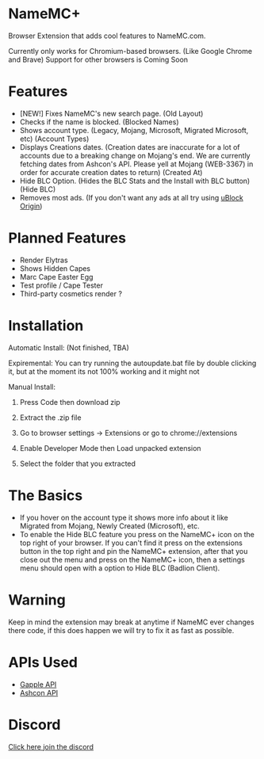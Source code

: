 # NameMC+
Browser Extension that adds cool features to NameMC.com.

Currently only works for Chromium-based browsers. (Like Google Chrome and Brave)
Support for other browsers is Coming Soon

# Features

- [NEW!] Fixes NameMC's new search page. (Old Layout)
- Checks if the name is blocked. (Blocked Names)
- Shows account type. (Legacy, Mojang, Microsoft, Migrated Microsoft, etc) (Account Types)
- Displays Creations dates. (Creation dates are inaccurate for a lot of accounts due to a breaking change on Mojang's end. We are currently fetching dates from Ashcon's API. Please yell at Mojang (WEB-3367) in order for accurate creation dates to return) (Created At)
- Hide BLC Option. (Hides the BLC Stats and the Install with BLC button) (Hide BLC)
- Removes most ads. (If you don't want any ads at all try using [uBlock Origin](https://ublockorigin.com))

# Planned Features

- Render Elytras
- Shows Hidden Capes
- Marc Cape Easter Egg
- Test profile / Cape Tester
- Third-party cosmetics render ?

# Installation

Automatic Install:
(Not finished, TBA)

Expiremental:
You can try running the autoupdate.bat file by double clicking it, but at the moment its not 100% working and it might not


Manual Install:
1. Press Code then download zip

2. Extract the .zip file

3. Go to browser settings -> Extensions or go to chrome://extensions

4. Enable Developer Mode then Load unpacked extension

5. Select the folder that you extracted

# The Basics

- If you hover on the account type it shows more info about it like Migrated from Mojang, Newly Created (Microsoft), etc.
- To enable the Hide BLC feature you press on the NameMC+ icon on the top right of your browser. If you can't find it press on the extensions button in the top right and pin the NameMC+ extension, after that you close out the menu and press on the NameMC+ icon, then a settings menu should open with a option to Hide BLC (Badlion Client).

# Warning

Keep in mind the extension may break at anytime if NameMC ever changes there code, if this does happen we will try to fix it as fast as possible.

# APIs Used

- [Gapple API](https://api.gapple.pw/)
- [Ashcon API](https://github.com/Electroid/mojang-api)

# Discord

[Click here join the discord](https://discord.gg/ZwxFpPTpjt)
